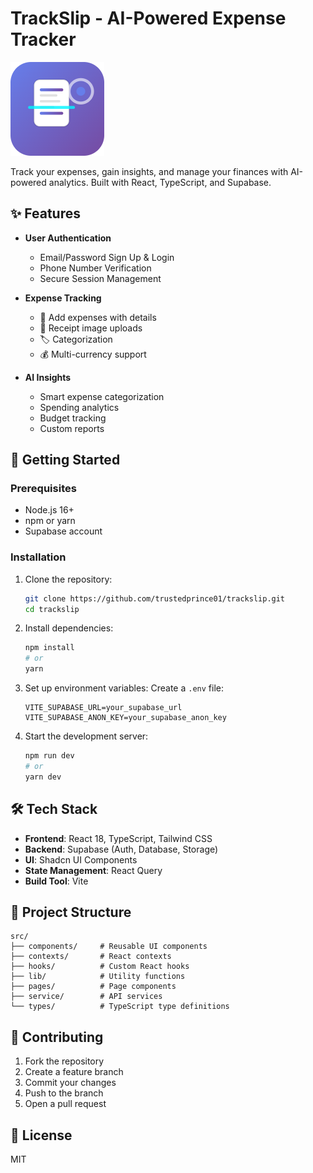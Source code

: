 # TrackSlip - AI-Powered Expense Tracker

![TrackSlip Logo](/public/logo.png)

Track your expenses, gain insights, and manage your finances with AI-powered analytics. Built with React, TypeScript, and Supabase.

## ✨ Features

- **User Authentication**
  - Email/Password Sign Up & Login
  - Phone Number Verification
  - Secure Session Management

- **Expense Tracking**
  - 📝 Add expenses with details
  - 📸 Receipt image uploads
  - 🏷️ Categorization
  - 💰 Multi-currency support

- **AI Insights**
  - Smart expense categorization
  - Spending analytics
  - Budget tracking
  - Custom reports

## 🚀 Getting Started

### Prerequisites
- Node.js 16+
- npm or yarn
- Supabase account

### Installation

1. Clone the repository:
   ```bash
   git clone https://github.com/trustedprince01/trackslip.git
   cd trackslip
   ```

2. Install dependencies:
   ```bash
   npm install
   # or
   yarn
   ```

3. Set up environment variables:
   Create a `.env` file:
   ```
   VITE_SUPABASE_URL=your_supabase_url
   VITE_SUPABASE_ANON_KEY=your_supabase_anon_key
   ```

4. Start the development server:
   ```bash
   npm run dev
   # or
   yarn dev
   ```

## 🛠 Tech Stack

- **Frontend**: React 18, TypeScript, Tailwind CSS
- **Backend**: Supabase (Auth, Database, Storage)
- **UI**: Shadcn UI Components
- **State Management**: React Query
- **Build Tool**: Vite

## 📂 Project Structure

```
src/
├── components/     # Reusable UI components
├── contexts/       # React contexts
├── hooks/          # Custom React hooks
├── lib/            # Utility functions
├── pages/          # Page components
├── service/        # API services
└── types/          # TypeScript type definitions
```

## 🤝 Contributing

1. Fork the repository
2. Create a feature branch
3. Commit your changes
4. Push to the branch
5. Open a pull request

## 📄 License

MIT
